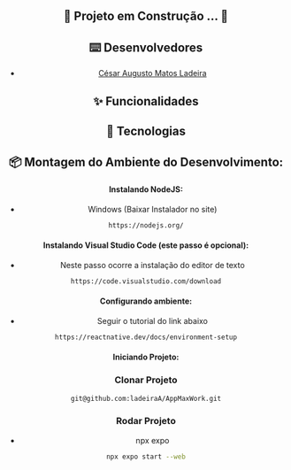 <div align="center">
   
   ## 🚧 Projeto em Construção ... 🚧

## ⌨️ Desenvolvedores

- [César Augusto Matos Ladeira](https://gitlab.com/ladeiraA)

## ✨ Funcionalidades

## 🔨 Tecnologias

## 📦 Montagem do Ambiente do Desenvolvimento:

#### Instalando NodeJS:

- Windows (Baixar Instalador no site)
  
```sh
https://nodejs.org/

```

#### Instalando Visual Studio Code (este passo é opcional):

- Neste passo ocorre a instalação do editor de texto

```sh
https://code.visualstudio.com/download

```

#### Configurando ambiente:
- Seguir o tutorial do link abaixo
  
```sh
https://reactnative.dev/docs/environment-setup
```

#### Iniciando Projeto:

### Clonar Projeto

```sh
git@github.com:ladeiraA/AppMaxWork.git
```

### Rodar Projeto

- npx expo

```sh
npx expo start --web
```
